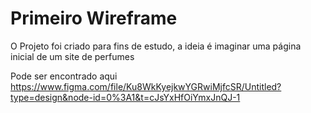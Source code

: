 # Primeiro Wireframe 

O Projeto foi criado para fins de estudo, a ideia é imaginar uma página inicial de um site de perfumes

Pode ser encontrado aqui https://www.figma.com/file/Ku8WkKyejkwYGRwiMjfcSR/Untitled?type=design&node-id=0%3A1&t=cJsYxHfOiYmxJnQJ-1
